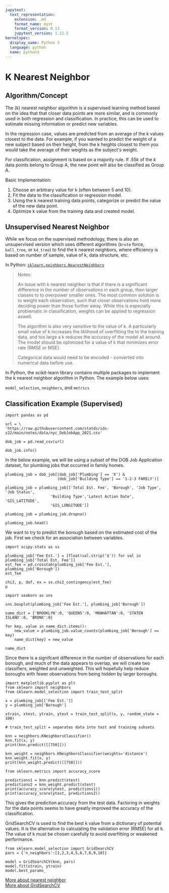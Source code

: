 ```yaml
---
jupytext:
  text_representation:
    extension: .md
    format_name: myst
    format_version: 0.13
    jupytext_version: 1.11.5
kernelspec:
  display_name: Python 3
  language: python
  name: python3
---
```


# K Nearest Neighbor

## Algorithm/Concept

The (k) nearest neighbor algorithm is a supervised learning method based on the idea that 
that closer data points are more similar, and is commonly used in both regression and
classification. In practice, this can be used to estimate missing information or predict new variables.

In the regression case, values are predicted from an average of the k values closest to the data.
For example, if you wanted to predict the weight of a new subject based on their height, from the 
k heights closest to them you would take the average of their weights as the subject's weight.

For classification, assignment is based on a majority rule. If .55$k$ of the $k$ data points belong 
to Group A, the new point will also be classified as Group A. 

Basic Implementation:
1. Choose an arbitrary value for k (often between 5 and 10).
2. Fit the data to the classification or regression model.
3. Using the k nearest training data points, categorize or predict the value of the new data point.
4. Optimize k value from the training data and created model.

## Unsupervised Nearest Neighbor

While we focus on the supervised methodology, there is also an unsupervised version which uses 
different algorithms (`brute` force, `ball_tree`, or `kd_tree`) to find the k nearest neighbors, where 
efficiency is based on number of sample, value of k, data structure, etc.

In Python: [`sklearn.neighbors.NearestNeighbors`](https://scikit-learn.org/stable/modules/generated/sklearn.neighbors.NearestNeighbors.html#sklearn.neighbors.NearestNeighbors)

> Notes: 
>
> An issue with k nearest neighbor is that if there is a significant difference in the number of observations 
in each group, then larger classes to to overpower smaller ones. The most common solution is to weight each 
observation, such that closer observations hold more deciding power than those further away. While this 
is especially problematic in classification, weights can be applied to regression aswell.
>
> The algorithm is also very sensitive to the value of k. A particularly small value of k increases the 
liklihood of overfitting the to the training data, and too large a k reduces the accuracy of the model all 
around. The model should be optimized for a value of k that minimizes error rate (RMSE or MSE).
>
> Categorical data would need to be encoded - converted into numerical data before use.


In Python, the scikit-learn library contains multiple packages to implement the k 
nearest neighbor algorithm in Python. The example below uses:

`model_selection`, `neighbors`, and `metrics`


## Classification Example (Supervised)

```{code-cell} ipython3
import pandas as pd

url = \
'https://raw.githubusercontent.com/statds/ids-s22/main/notes/data/nyc_DobJobApp_2021.csv'
    
dob_job = pd.read_csv(url)

dob_job.info()
```

In the below example, we will be using a subset of the DOB Job Application dataset,
for plumbing jobs that occurred in family homes.

```{code-cell} ipython3
plumbing_job = dob_job[(dob_job['Plumbing'] == 'X') & 
                       (dob_job['Building Type'] == '1-2-3 FAMILY')]

plumbing_job = plumbing_job[['Total Est. Fee', 'Borough', 'Job Type', 'Job Status', 
                    'Building Type','Latest Action Date', 'GIS_LATITUDE', 
                    'GIS_LONGITUDE']]

plumbing_job = plumbing_job.dropna()

plumbing_job.head()
```

We want to try to predict the borough based on the estimated cost of the job.
First we check for an association between variables.

```{code-cell} ipython3
import scipy.stats as ss

plumbing_job['Fee Est.'] = [float(val.strip('$')) for val in plumbing_job['Total Est. Fee']]
est_fee = pd.crosstab(plumbing_job['Fee Est.'], plumbing_job['Borough'])
est_fee

chi2, p, dof, ex = ss.chi2_contingency(est_fee)
p
```

```{code-cell} ipython3
import seaborn as sns

sns.boxplot(plumbing_job['Fee Est.'], plumbing_job['Borough'])
```

```{code-cell} ipython3
name_dict = {'BROOKLYN':0, 'QUEENS':0, 'MANHATTAN':0, 'STATEN ISLAND':0, 'BRONX':0}

for key, value in name_dict.items():
    new_value = plumbing_job.value_counts(plumbing_job['Borough'] == key)
    name_dict[key] = new_value
    
name_dict
```

Since there is a signifcant difference in the number of observations for each borough,
and much of the data appears to overlap, we will create two classifiers, weighted and 
unweighted. This will hopefully help reduce boroughs with fewer observations from being
hidden by larger boroughs.

```{code-cell} ipython3
import matplotlib.pyplot as plt
from sklearn import neighbors
from sklearn.model_selection import train_test_split

x = plumbing_job[['Fee Est.']]
y = plumbing_job['Borough']

xtrain, xtest, ytrain, ytest = train_test_split(x, y, random_state = 100)

# train_test_split = separates data into test and training subsets 

knn = neighbors.KNeighborsClassifier()
knn.fit(x, y)
print(knn.predict([[750]]))

knn_weight = neighbors.KNeighborsClassifier(weights='distance')
knn_weight.fit(x, y)
print(knn_weight.predict([[750]]))
```

```{code-cell} ipython3
from sklearn.metrics import accuracy_score

predictions1 = knn.predict(xtest)
predictions2 = knn_weight.predict(xtest)
print(accuracy_score(ytest, predictions1))
print(accuracy_score(ytest, predictions2))
```

This gives the prediction accuracy from the test data. Factoring in weights for
the data points seems to have greatly improved the accuracy of the classification.


GridSearchCV is used to find the best k value from a dictionary of potential values.
It is the alternative to calculating the validation error (RMSE) for all k.
The value of k must be chosen carefully to avoid overfitting or weakened performance.

```{code-cell} ipython3
from sklearn.model_selection import GridSearchCV
pars = {'n_neighbors':[1,2,3,4,5,6,7,8,9,10]}

model = GridSearchCV(knn, pars)
model.fit(xtrain, ytrain)
model.best_params_
```

[More about nearest neighbor](https://scikit-learn.org/stable/modules/neighbors.html)  
[More about GridSearchCV](https://scikit-learn.org/stable/modules/generated/sklearn.model_selection.GridSearchCV.html)
